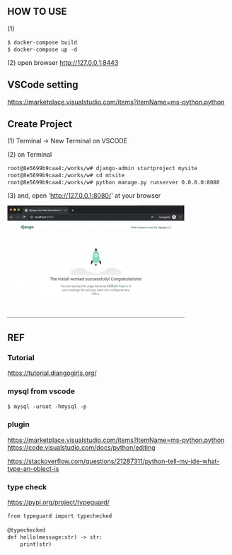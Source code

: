 
## HOW TO USE

(1)

```
$ docker-compose build
$ docker-compose up -d
```

(2) open browser http://127.0.0.1:8443


## VSCode setting 

https://marketplace.visualstudio.com/items?itemName=ms-python.python


## Create Project


(1) Terminal -> New Terminal on VSCODE

(2) on Terminal

```
root@8e5699b9caa4:/works/w# django-admin startproject mysite
root@8e5699b9caa4:/works/w# cd mtsite
root@8e5699b9caa4:/works/w# python manage.py runserver 0.0.0.0:8080
```

(3) and, open 'http://127.0.0.1:8080/' at your browser

![](../welcome.jpg)



## REF

### Tutorial

https://tutorial.djangogirls.org/

### mysql from vscode

```
$ mysql -uroot -hmysql -p
```

### plugin

https://marketplace.visualstudio.com/items?itemName=ms-python.python
https://code.visualstudio.com/docs/python/editing

https://stackoverflow.com/questions/21287311/python-tell-my-ide-what-type-an-object-is


### type check

https://pypi.org/project/typeguard/

```
from typeguard import typechecked

@typechecked
def hello(message:str) -> str:
    print(str)


```
